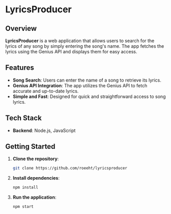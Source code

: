 # LyricsProducer

## Overview

**LyricsProducer** is a web application that allows users to search for the lyrics of any song by simply entering the song's name.
The app fetches the lyrics using the Genius API and displays them for easy access.

## Features

- **Song Search**: Users can enter the name of a song to retrieve its lyrics.
- **Genius API Integration**: The app utilizes the Genius API to fetch accurate and up-to-date lyrics.
- **Simple and Fast**: Designed for quick and straightforward access to song lyrics.

## Tech Stack

- **Backend**: Node.js, JavaScript

## Getting Started

1. **Clone the repository**: 
    ```bash
    git clone https://github.com/roeeht/lyricsproducer
    ```
2. **Install dependencies**: 
    ```bash
    npm install
    ```
3. **Run the application**: 
    ```bash
    npm start
    ```
